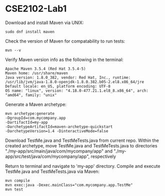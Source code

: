 # CSE2102-Lab1

Download and install Maven via UNIX:

	sudo dnf install maven

Check the version of Maven for compatability to run tests:

  	mvn --v

Verify Maven version info as the following in the terminal:

	Apache Maven 3.5.4 (Red Hat 3.5.4-5)
 	Maven home: /usr/share/maven
	Java version: 1.8.0_382, vendor: Red Hat, Inc., runtime:
 	/usr/lib/jvm/java-1.8.0-openjdk-1.8.0.382.b05-2.el8.x86_64/jre
	Default locale: en_US, platform encoding: UTF-8
 	OS name: "linux", version: "4.18.0-477.21.1.el8_8.x86_64", arch:
	"amd64", family: "unix"

Generate a Maven archetype:

	mvn archetype:generate
	-DgroupId=com.mycompany.app
	-DartifactId=my-app
	-DarchetypeArtifactId=maven-archetype-quickstart
	-DarchetypeVersion=1.4 -DinteractiveMode=false

Download TestMe.java and TestMeTests.java from current repo.
Within the created archetype, move TestMe.java and TestMeTests.java to directories "./my-app/src/main/java/com/mycompany/app" and "./my-app/src/test/java/com/mycompany/app", respectively

Return to terminal and navigate to 'my-app' directory.
Compile and execute TestMe.java and TestMeTests.java via Maven:
  
	mvn compile
	mvn exec:java -Dexec.mainClass="com.mycompany.app.TestMe"
	mvn test
